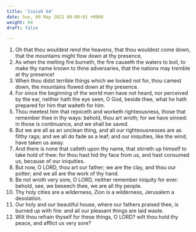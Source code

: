 ```yaml
---
title: 'Isaiah 64'
date: Sun, 09 May 2021 00:00:01 +0000
weight: 64
draft: false
  
---
```


1. Oh that thou wouldest rend the heavens, that thou wouldest come down, that the mountains might flow down at thy presence,
2. As when the melting fire burneth, the fire causeth the waters to boil, to make thy name known to thine adversaries, that the nations may tremble at thy presence!
3. When thou didst terrible things which we looked not for, thou camest down, the mountains flowed down at thy presence.
4. For since the beginning of the world men have not heard, nor perceived by the ear, neither hath the eye seen, O God, beside thee, what he hath prepared for him that waiteth for him.
5. Thou meetest him that rejoiceth and worketh righteousness, those that remember thee in thy ways: behold, thou art wroth; for we have sinned: in those is continuance, and we shall be saved.
6. But we are all as an unclean thing, and all our righteousnesses are as filthy rags; and we all do fade as a leaf; and our iniquities, like the wind, have taken us away.
7. And there is none that calleth upon thy name, that stirreth up himself to take hold of thee: for thou hast hid thy face from us, and hast consumed us, because of our iniquities.
8. But now, O LORD, thou art our father; we are the clay, and thou our potter; and we all are the work of thy hand.
9. Be not wroth very sore, O LORD, neither remember iniquity for ever: behold, see, we beseech thee, we are all thy people.
10. Thy holy cities are a wilderness, Zion is a wilderness, Jerusalem a desolation.
11. Our holy and our beautiful house, where our fathers praised thee, is burned up with fire: and all our pleasant things are laid waste.
12. Wilt thou refrain thyself for these things, O LORD? wilt thou hold thy peace, and afflict us very sore?
